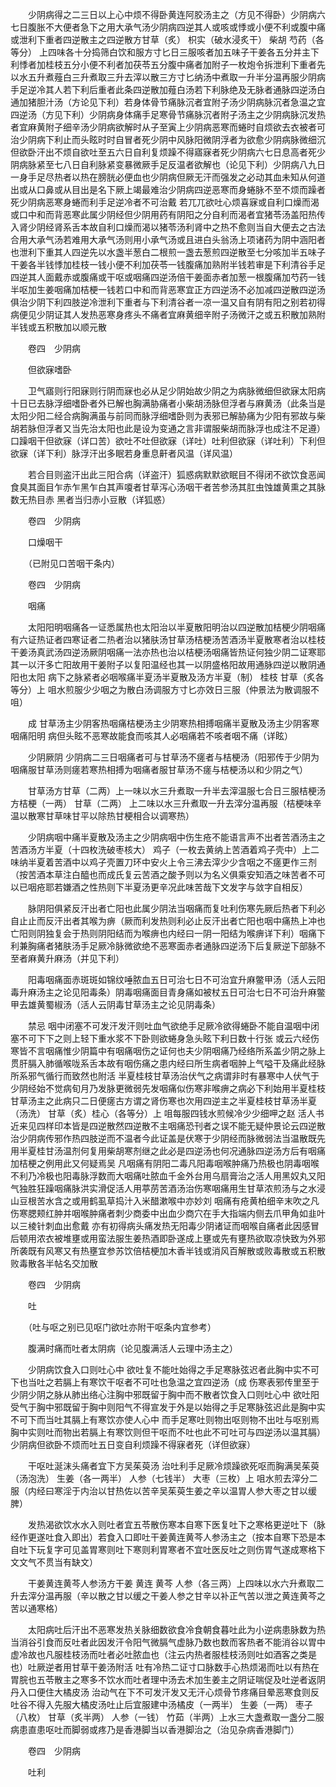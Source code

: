 <!-- { "loadSidebar": true } -->
　　少阴病得之二三日以上心中烦不得卧黄连阿胶汤主之（方见不得卧）少阴病六七日腹胀不大便者急下之用大承气汤少阴病四逆其人或咳或悸或小便不利或腹中痛或泄利下重者四逆散主之四逆散方甘草（炙） 枳实（破水浸炙干） 柴胡 芍药（各等分） 上四味各十分捣筛白饮和服方寸匕日三服咳者加五味子干姜各五分并主下利悸者加桂枝五分小便不利者加茯苓五分腹中痛者加附子一枚炮令拆泄利下重者先以水五升煮薤白三升煮取三升去滓以散三方寸匕纳汤中煮取一升半分温再服少阴病手足逆冷其人若下利后重者此条四逆散加薤白汤若下利脉绝及无脉者通脉四逆汤白通加猪胆汁汤（方论见下利）若身体骨节痛脉沉者宜附子汤少阴病脉沉者急温之宜四逆汤（方见下利）少阴病身体痛手足寒骨节痛脉沉者附子汤主之少阴病脉沉发热者宜麻黄附子细辛汤少阴病欲解时从子至寅上少阴病恶寒而蜷时自烦欲去衣被者可治少阴病下利止而头眩时时自冒者死少阴中风脉阳微阴浮者为欲愈少阴病脉微细沉但欲卧汗出不烦自欲吐至五六日自利复烦躁不得寤寐者死少阴病六七日息高者死少阴病脉紧至七八日自利脉紧变暴微厥手足反温者欲解也（论见下利）少阴病八九日一身手足尽热者以热在膀胱必便血也少阴病但厥无汗而强发之必动其血未知从何道出或从口鼻或从目出是名下厥上竭最难治少阴病四逆恶寒而身蜷脉不至不烦而躁者死少阴病恶寒身蜷而利手足逆冷者不可治戴 若兀兀欲吐心烦喜寐或自利口燥而渴或口中和而背恶寒此属少阴经但少阴用药有阴阳之分自利而渴者宜猪苓汤盖阳热传入肾少阴经肾系舌本故自利口燥而渴以猪苓汤利肾中之热不愈则当自大便去之古法合用大承气汤若难用大承气汤则用小承气汤或且进白头翁汤上项诸药为阴中涵阳者也泄利下重其人四逆先以水盏半葱白二根煎一盏去葱煎四逆散至七分咳加半五味子干姜各半钱悸加桂枝一钱小便不利加茯苓一钱腹痛加熟附半钱若审是下利清谷手足四逆其人面戴赤或腹痛或干呕或咽痛四逆汤倍干姜面赤者加葱一根腹痛加芍药一钱半呕加生姜咽痛加桔梗一钱若口中和而背恶寒宜正方四逆汤不必加减四逆散四逆汤俱治少阴下利四肢逆冷泄利下重者与下利清谷者一凉一温又自有阴有阳之别若初得病便见少阴证其人发热恶寒身疼头不痛者宜麻黄细辛附子汤微汗之或五积散加熟附半钱或五积散加以顺元散

　　卷四　少阴病

　　但欲寐嗜卧

　　卫气寤则行阳寐则行阴而寐也必从足少阴始故少阴之为病脉微细但欲寐太阳病十日已去脉浮细嗜卧者外已解也胸满胁痛者小柴胡汤脉但浮者与麻黄汤（此条当是太阳少阳二经合病胸满虽与前同而脉浮细嗜卧则为表邪已解胁痛为少阳有邪故与柴胡若脉但浮者又当先治太阳也此是设为变通之言非谓服柴胡而脉浮也成注不足遵）口躁咽干但欲寐（详口苦）欲吐不吐但欲寐（详吐）吐利但欲寐（详吐利）下利但欲寐（详下利）脉浮汗出多眠若身重息鼾者风温（详风温）

　　若合目则盗汗出此三阳合病（详盗汗）狐惑病默默欲眠目不得闭不欲饮食恶闻食臭其面目乍赤乍黑乍白其声嗄者甘草泻心汤咽干者苦参汤其肛虫蚀雄黄熏之其脉数无热目赤 黑者当归赤小豆散（详狐惑）

　　卷四　少阴病

　　口燥咽干

　　（已附见口苦咽干条内）

　　卷四　少阴病

　　咽痛

　　太阳阳明咽痛各一证悉属热也太阳治以半夏散阳明治以四逆散加桔梗少阴咽痛有六证热证者四寒证者二热者治以猪肤汤甘草汤桔梗汤苦酒汤半夏散寒者治以桂枝干姜汤真武汤四逆汤厥阴咽痛一法亦热也治以桔梗汤咽痛皆热证何独少阴二证寒耶其一以汗多亡阳故用干姜附子以复阳温经也其一以阴盛格阳故用通脉四逆以散阴通阳也太阳 病下之脉紧者必咽喉痛半夏汤半夏散及汤方半夏（制） 桂枝 甘草（炙各等分）上 咀水煎服少少咽之为散白汤调服方寸匕亦效日三服（仲景法为散调服不咀）

　　成 甘草汤主少阴客热咽痛桔梗汤主少阴寒热相搏咽痛半夏散及汤主少阴客寒咽痛阳明 病但头眩不恶寒故能食而咳其人必咽痛若不咳者咽不痛（详眩）

　　少阴厥阴 少阴病二三日咽痛者可与甘草汤不瘥者与桔梗汤（阳邪传于少阴为咽痛服甘草汤则瘥若寒热相搏为咽痛者服甘草汤不瘥与桔梗汤以和少阴之气）

　　甘草汤方甘草（二两）上一味以水三升煮取一升半去滓温服七合日三服桔梗汤方桔梗（一两） 甘草（二两） 上二味以水三升煮取一升去滓分温再服（桔梗味辛温以散寒甘草味甘平以除热甘梗相合以调寒热）

　　少阴病咽中痛半夏散及汤主之少阴病咽中伤生疮不能语言声不出者苦酒汤主之苦酒汤方半夏（十四枚洗破枣核大） 鸡子（一枚去黄纳上苦酒着鸡子壳中）上二味纳半夏着苦酒中以鸡子壳置刀环中安火上令三沸去滓少少含咽之不瘥更作三剂（按苦酒本草注白醯也而成氏复云苦酒之酸予则以为名义俱乘安知酒之味苦者不可以已咽疮耶若嫌酒之性热则下半夏汤更辛况此味苦哉下文发字与敛字自相反）

　　脉阴阳俱紧反汗出者亡阳也此属少阴法当咽痛而复吐利伤寒先厥后热者下利必自止止而反汗出者其喉为痹（厥而利发热则利必止反汗出者亡阳也咽中痛热上冲也亡阳则阴独复会于热则阴阳结而为喉痹也内经曰一阴一阳结为喉痹详下利）咽痛下利兼胸痛者猪肤汤手足厥冷脉微欲绝不恶寒面赤者通脉四逆汤下后复厥逆下部脉不至者麻黄升麻汤（并见下利）

　　阳毒咽痛面赤斑斑如锦纹唾脓血五日可治七日不可治宜升麻鳖甲汤（活人云阳毒升麻汤主之论见阳毒条）阴毒咽痛面目青身痛如被杖五日可治七日不可治升麻鳖甲去雄黄蜀椒汤（活人云阴毒甘草汤主之论见阴毒条）

　　禁忌 咽中闭塞不可发汗发汗则吐血气欲绝手足厥冷欲得蜷卧不能自温咽中闭塞不可下下之则上轻下重水浆不下卧则欲蜷身急头眩下利日数十行张 或云六经伤寒皆不言咽痛惟少阴篇中有咽痛咽伤之证何也夫少阴咽痛乃经络所系盖少阴之脉上贯肝膈入肺循喉咙系舌本故有咽伤痛之患内经曰所生病者咽肿上气嗌干及痛此经脉所系邪气循行而致然也附活 半夏桂枝甘草汤治伏气之病谓非时有暴寒中人伏气于少阴经始不觉病旬月乃发脉更微弱先发咽痛似伤寒非喉痹之病必下利始用半夏桂枝甘草汤主之此病只二日便瘥古方谓之肾伤寒也次用四逆主之半夏桂枝甘草汤半夏（汤洗） 甘草（炙）桂心（各等分）上 咀每服四钱水煎候冷少少细呷之赵 活人书近来见四样印本皆是四逆散然四逆散不主咽痛恐刊者之误不能无疑仲景论云四逆散治少阴病传邪作热四肢逆而不温者今此证盖是伏寒于少阴经而脉微弱法当温散既先用半夏桂甘汤温剂何复用柴胡寒剂继之此必是四逆汤也何况通脉四逆汤方后有咽痛加桔梗之例用此又何疑焉吴 凡咽痛有阴阳二毒凡阳毒咽喉肿痛乃热极也阴毒咽喉不利乃冷极也阳毒脉浮数而大咽痛吐脓血千金外台用乌扇膏治之活人用黑奴丸又阳气独胜狂躁咽痛脉洪实滑促活人用葶苈苦酒汤治伤寒咽痛用生甘草浓煎汤与之水浸山豆根苦水含之或用鹤虱草捣汁入米醋漱喉中亦妙刘 咽痛有疮黄柏细辛末吹之凡伤寒腮颊红肿并咽喉肿痛者刺少商委中出血少商穴在手大指端内侧去爪甲角如韭叶以三棱针刺血出愈戴 亦有初得病头痛发热无阳毒少阴诸证而咽喉自痛者此因感冒后顿用浓衣被堆壅或用蛮法服生姜热酒即卧遂成上壅或先有壅热欲取凉快致为外邪所袭既有风寒又有热壅宜参苏饮倍桔梗加木香半钱或消风百解散或败毒散或五积散败毒散各半帖名交加散

　　卷四　少阴病

　　吐

　　（吐与呕之别已见呕门欲吐亦附干呕条内宜参考）

　　腹满时痛而吐者太阴病（论见腹满活人云理中汤主之）

　　少阴病饮食入口则吐心中 欲吐复不能吐始得之手足寒脉弦迟者此胸中实不可下也当吐之若膈上有寒饮干呕者不可吐也急温之宜四逆汤（成 伤寒表邪传里至于少阴少阴之脉从肺出络心注胸中邪既留于胸中而不散者饮食入口则吐心中 欲吐阳受气于胸中邪既留于胸中则阳气不得宣发于外是以始得之手足寒脉弦迟此是胸中实不可下而当吐其膈上有寒饮亦使人心中 而手足寒吐则物出呕则物不出吐与呕别焉胸中实则吐而物出若膈上有寒饮则但干呕而不吐也此不可吐可与四逆汤以温其膈）少阴病但欲卧不烦而吐五日变自利烦躁不得寐者死（详但欲寐）

　　干呕吐涎沫头痛者宜下方吴茱萸汤 治吐利手足厥冷烦躁欲死呕而胸满吴茱萸（汤泡洗） 生姜（各一两半） 人参（七钱半） 大枣（三枚）上 咀水煎去滓分二服（内经曰寒淫于内治以甘热佐以苦辛吴茱萸生姜之辛以温胃人参大枣之甘以缓脾）

　　发热渴欲饮水水入则吐者宜五苓散伤寒本自寒下医复吐下之寒格更逆吐下（脉经作更遂吐食入即出）若食入口即吐干姜黄连黄芩人参汤主之（按本自寒下恐是本自吐下玩复字可见盖胃寒则吐下寒则利胃寒者不宜吐医反吐之则伤胃气遂成寒格下文文气不贯当有缺文）

　　干姜黄连黄芩人参汤方干姜 黄连 黄芩 人参（各三两）上四味以水六升煮取二升去滓分温再服（辛以散之甘以缓之干姜人参之甘辛以补正气苦以泄之黄连黄芩之苦以通寒格）

　　太阳病吐后汗出不恶寒发热关脉细数欲食冷食朝食暮吐此为小逆病患脉数为热当消谷引食而反吐者此因发汗令阳气微膈气虚脉乃数也数而客热者不能消谷以胃中虚冷故也凡服桂枝汤而吐者必吐脓血也（注云内热者服桂枝汤则吐如酒客之类是也）吐厥逆者用甘草干姜汤附活 吐有冷热二证寸口脉数手心热烦渴而吐以有热在胃脘也五苓散主之寒多不饮水而吐者理中汤去术加生姜主之阴证喘促及吐逆者返阴丹入口便住大橘皮汤 治动气在下不可发汗发又无汗心烦骨节疼痛目晕恶寒食则反吐谷不得入先服大橘皮汤吐止后宜服建中汤橘皮（一两半） 生姜（一两） 枣子（八枚） 甘草（炙半两） 人参（一钱） 竹茹（半两）上水三大盏煮取一盏分二服病患直患呕吐而脚弱或疼乃是香港脚当以香港脚治之（治见杂病香港脚门）

　　卷四　少阴病

　　吐利

